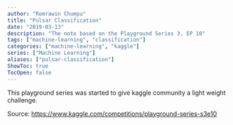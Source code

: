 ```yaml
---
author: "Romrawin Chumpu"
title: "Pulsar Classification"
date: "2019-03-13"
description: "The note based on the Playground Series 3, EP 10"
tags: ["machine-learning", "classification"]
categories: ["machine-learning", "kaggle"]
series: ["Machine Learning"]
aliases: ["pulsar-classification"]
ShowToc: true
TocOpen: false
---
```


This playground series was started to give kaggle community a light weight challenge. 

Source: https://www.kaggle.com/competitions/playground-series-s3e10